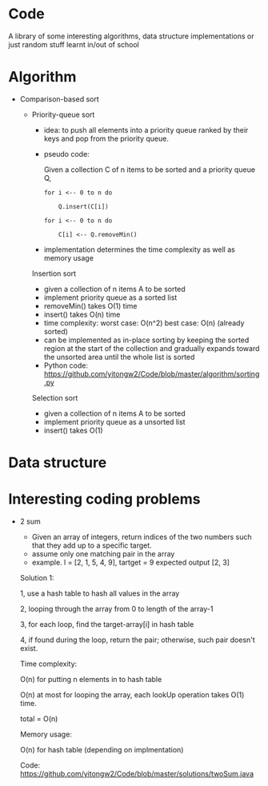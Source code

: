 # Code
A library of some interesting algorithms, data structure implementations or just random stuff learnt in/out of school

# Algorithm 

* Comparison-based sort 
  * Priority-queue sort
    * idea: to push all elements into a priority queue ranked by their keys and pop from the priority queue.
    * pseudo code: 
      
      Given a collection C of n items to be sorted and a priority queue Q,
      
          for i <-- 0 to n do
      
              Q.insert(C[i])
        
          for i <-- 0 to n do
      
              C[i] <-- Q.removeMin()
        
    * implementation determines the time complexity as well as memory usage
 
 
    Insertion sort
    - given a collection of n items A to be sorted
    - implement priority queue as a sorted list 
    - removeMin() takes O(1) time
    - insert() takes O(n) time
    - time complexity:
      worst case: O(n^2)
      best case: O(n) (already sorted)
    - can be implemented as in-place sorting by keeping the sorted region at the start of the collection and
      gradually expands toward the unsorted area until the whole list is sorted
    - Python code: https://github.com/yitongw2/Code/blob/master/algorithm/sorting.py
    
    Selection sort 
    - given a collection of n items A to be sorted
    - implement priority queue as a unsorted list
    - insert() takes O(1)
    
    
      
    
   

# Data structure


# Interesting coding problems

* 2 sum
  - Given an array of integers, return indices of the two numbers such that they add up to a specific target.
  - assume only one matching pair in the array
  - example. l = [2, 1, 5, 4, 9], tartget = 9
             expected output [2, 3]
  
  Solution 1:
  
    1, use a hash table to hash all values in the array
    
    2, looping through the array from 0 to length of the array-1
    
    3, for each loop, find the target-array[i] in hash table
    
    4, if found during the loop, return the pair; otherwise, such pair doesn't exist.
    
    Time complexity: 
    
    O(n) for putting n elements in to hash table
    
    O(n) at most for looping the array, each lookUp operation takes O(1) time.
    
    total = O(n) 
    
    Memory usage: 
    
    O(n) for hash table (depending on implmentation)
    
    Code: https://github.com/yitongw2/Code/blob/master/solutions/twoSum.java
                  
                      
